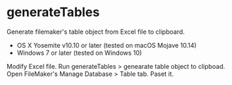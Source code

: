 # generateTables
Generate filemaker's table object from Excel file to clipboard.

* OS X Yosemite v10.10 or later (tested on macOS Mojave 10.14)
* Windows 7 or later (tested on Windows 10)

Modify Excel file.
Run generateTables > genearate table object to clipboad.
Open FileMaker's Manage Database > Table tab.
Paset it.
